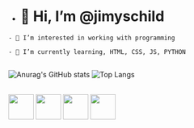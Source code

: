 - # 👋 Hi, I’m @jimyschild

```- 👀 I’m interested in working with programming```

```- 🌱 I’m currently learning, HTML, CSS, JS, PYTHON```
##

  ![Anurag's GitHub stats](https://github-readme-stats.vercel.app/api?username=jimyschild&show_icons=true&theme=merko)
  ![Top Langs](https://github-readme-stats.vercel.app/api/top-langs/?username=jimyschild&layout=compact&theme=dark)
 

<div style="display: inline_block"><br>
  <img height="50em" src="https://cdn.jsdelivr.net/gh/devicons/devicon/icons/html5/html5-original.svg"/>
  <img height="50em" src="https://cdn.jsdelivr.net/gh/devicons/devicon/icons/css3/css3-original.svg" />
  <img height="50em" src="https://cdn.jsdelivr.net/gh/devicons/devicon/icons/javascript/javascript-original.svg" />
  <img height="50em" src="https://cdn.jsdelivr.net/gh/devicons/devicon/icons/python/python-original.svg" />
  </div>
